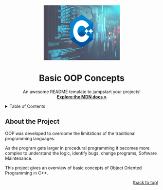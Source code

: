 <div id="top"></div>
<!--
*** Thanks for checking out the Best-README-Template. If you have a suggestion
*** that would make this better, please fork the repo and create a pull request
*** or simply open an issue with the tag "enhancement".
*** Don't forget to give the project a star!
*** Thanks again! Now go create something AMAZING! :D
-->

<!-- PROJECT LOGO -->
<br />
<div align="center">
  <a href="#">
    <img src="Cplus.png" alt="Logo" width="250" height="180">
  </a>

  <h1 align="center">Basic OOP Concepts </h1>

  <p align="center">
    An awesome README template to jumpstart your projects!
    <br />
    <a href="https://developer.mozilla.org/en-US/docs/Web/JavaScript"><strong>Explore the MDN docs »</strong></a>
    <br />
    
  </p>
</div>

<!-- TABLE OF CONTENTS -->
<details>
  <summary>Table of Contents</summary>
  <ul>
    <li>
      <a href="#about-the-project">About The Project</a>
    </li>
    <li><a href="#basic-oop">OOP Concept 1 - Defining and accessing class members</a></li>
    <li><a href="#encapsulation">OOP Concept 2 - Encapsulation</a></li>
  </ul>
</details>

<!-- ABOUT THE PROJECT -->

## About the Project

OOP was developed to overcome the limitations of the traditional programming languages.

As the program gets larger in procedural programming it becomes more complex to understand the logic, identify bugs, change programs, Software Maintenance.

This project gives an overview of basic concepts of Object Oriented Programming in C++. 

<p align="right">(<a href="#top">back to top</a>)</p>
